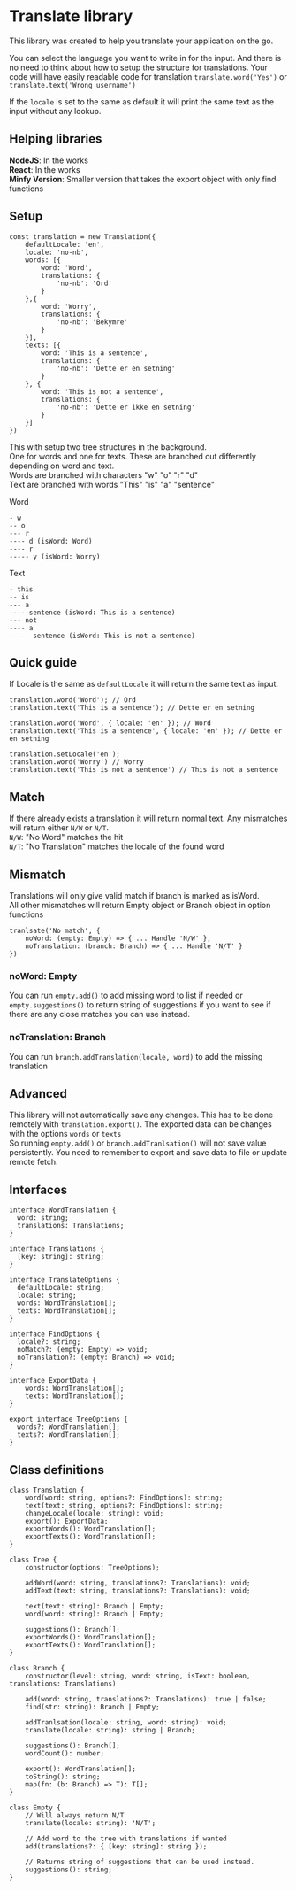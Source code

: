 # Translate library

This library was created to help you translate your application on the go.

You can select the language you want to write in for the input. And there is no need to think about how to setup the structure for translations. Your code will have easily readable code for translation `translate.word('Yes')` or `translate.text('Wrong username')`

If the `locale` is set to the same as default it will print the same text as the input without any lookup.

## Helping libraries

**NodeJS**: In the works  
**React**: In the works  
**Minfy Version**: Smaller version that takes the export object with only find functions

## Setup

```
const translation = new Translation({
    defaultLocale: 'en',
    locale: 'no-nb',
    words: [{
        word: 'Word',
        translations: {
            'no-nb': 'Ord'
        }
    },{
        word: 'Worry',
        translations: {
            'no-nb': 'Bekymre'
        }
    }],
    texts: [{
        word: 'This is a sentence',
        translations: {
            'no-nb': 'Dette er en setning'
        }
    }, {
        word: 'This is not a sentence',
        translations: {
            'no-nb': 'Dette er ikke en setning'
        }
    }]
})
```

This with setup two tree structures in the background.  
One for words and one for texts. These are branched out differently depending on word and text.  
Words are branched with characters "w" "o" "r" "d"  
Text are branched with words "This" "is" "a" "sentence"

Word

```
- w
-- o
--- r
---- d (isWord: Word)
---- r
----- y (isWord: Worry)
```

Text

```
- this
-- is
--- a
---- sentence (isWord: This is a sentence)
--- not
---- a
----- sentence (isWord: This is not a sentence)
```

## Quick guide

If Locale is the same as `defaultLocale` it will return the same text as input.

```
translation.word('Word'); // Ord
translation.text('This is a sentence'); // Dette er en setning

translation.word('Word', { locale: 'en' }); // Word
translation.text('This is a sentence', { locale: 'en' }); // Dette er en setning

translation.setLocale('en');
translation.word('Worry') // Worry
translation.text('This is not a sentence') // This is not a sentence
```

## Match

If there already exists a translation it will return normal text. Any mismatches will return either `N/W` or `N/T`.  
`N/W`: "No Word" matches the hit  
`N/T`: "No Translation" matches the locale of the found word

## Mismatch

Translations will only give valid match if branch is marked as isWord.  
All other mismatches will return Empty object or Branch object in option functions

```
tranlsate('No match', {
    noWord: (empty: Empty) => { ... Handle 'N/W' },
    noTranslation: (branch: Branch) => { ... Handle 'N/T' }
})
```

### noWord: Empty

You can run `empty.add()` to add missing word to list if needed or `empty.suggestions()` to return string of suggestions if you want to see if there are any close matches you can use instead.

### noTranslation: Branch

You can run `branch.addTranslation(locale, word)` to add the missing translation

## Advanced

This library will not automatically save any changes. This has to be done remotely with `translation.export()`. The exported data can be changes with the options `words` or `texts`  
So running `empty.add()` or `branch.addTranlsation()` will not save value persistently. You need to remember to export and save data to file or update remote fetch.

## Interfaces

```
interface WordTranslation {
  word: string;
  translations: Translations;
}

interface Translations {
  [key: string]: string;
}

interface TranslateOptions {
  defaultLocale: string;
  locale: string;
  words: WordTranslation[];
  texts: WordTranslation[];
}

interface FindOptions {
  locale?: string;
  noMatch?: (empty: Empty) => void;
  noTranslation?: (empty: Branch) => void;
}

interface ExportData {
    words: WordTranslation[];
    texts: WordTranslation[];
}

export interface TreeOptions {
  words?: WordTranslation[];
  texts?: WordTranslation[];
}
```

## Class definitions

```
class Translation {
    word(word: string, options?: FindOptions): string;
    text(text: string, options?: FindOptions): string;
    changeLocale(locale: string): void;
    export(): ExportData;
    exportWords(): WordTranslation[];
    exportTexts(): WordTranslation[];
}

class Tree {
    constructor(options: TreeOptions);

    addWord(word: string, translations?: Translations): void;
    addText(text: string, translations?: Translations): void;

    text(text: string): Branch | Empty;
    word(word: string): Branch | Empty;

    suggestions(): Branch[];
    exportWords(): WordTranslation[];
    exportTexts(): WordTranslation[];
}

class Branch {
    constructor(level: string, word: string, isText: boolean, translations: Translations)

    add(word: string, translations?: Translations): true | false;
    find(str: string): Branch | Empty;

    addTranlsation(locale: string, word: string): void;
    translate(locale: string): string | Branch;

    suggestions(): Branch[];
    wordCount(): number;

    export(): WordTranslation[];
    toString(): string;
    map(fn: (b: Branch) => T): T[];
}

class Empty {
    // Will always return N/T
    translate(locale: string): 'N/T';

    // Add word to the tree with translations if wanted
    add(translations?: { [key: string]: string });

    // Returns string of suggestions that can be used instead.
    suggestions(): string;
}
```
